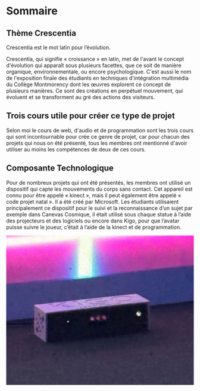 # Sommaire

## Thème Crescentia
Crescentia est le mot latin pour l’évolution. 

Crescentia, qui signifie « croissance » en latin, met de l'avant le concept d'évolution qui apparaît sous plusieurs facettes, que ce soit de manière organique, environnementale, ou encore psychologique. C'est aussi le nom de l'exposition finale des étudiants en techniques d'intégration multimédia du Collège Montmorency dont les œuvres explorent ce concept de plusieurs manières. Ce sont des créations en perpétuel mouvement, qui évoluent et se transforment au gré des actions des visiteurs.


## Trois cours utile pour créer ce type de projet
Selon moi le cours de web, d'audio et de programmation sont les trois cours qui sont incontournable pour crée ce genre de projet, car pour chacun 
des projets qui nous on été présenté, tous les membres ont mentionné d'avoir utiliser au moins les compétences de deux de ces cours. 

## Composante Technologique
Pour de nombreux projets qui ont été présentés, les membres ont utilisé un dispositif qui capte les mouvements du corps sans contact. Cet appareil est connu 
pour être appelé « kinect », mais il peut également être appelé « code projet natal ». Il a été créé par Microsoft. Les étudiants utilisaient 
principalement ce dispositif pour le suivi et la reconnaissance d’un sujet par exemple dans Canevas Cosmique, il était utilisé sous chaque statue à l’aide
des projecteurs et des logiciels ou encore dans Kigo, pour que l’avatar puisse suivre le joueur, c’était à l’aide de la kinect et de programmation.

![photo](media/kigo_kinect_apres.jpg)
